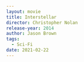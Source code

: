 ```yaml
---
layout: movie
title: Interstellar
director: Christopher Nolan
release-year: 2014
author: Jason Brown
tags:
  - Sci-Fi
date: 2021-02-22
---
```


